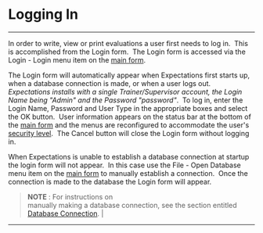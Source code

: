 # Logging In 
-----

In order to write, view or print evaluations a user first needs to log in.&nbsp; 
This is accomplished from the Login form.&nbsp; The Login form is accessed via the 
Login - Login menu item on the [main form](<7jjr.md>).

The Login form will automatically appear when Expectations first starts up, 
when a database connection is made, or when a user logs out.&nbsp; *Expectations installs with a single Trainer/Supervisor account, the Login Name being "Admin" and the Password "password"*.&nbsp; To log in, enter the Login 
Name, Password and User Type in the appropriate boxes and select the OK button.&nbsp; 
User information appears on the status bar at the bottom of the
[main form](<7jjr.md>) and the menus are reconfigured to 
accommodate the user's [security level](<7gj4.md>).&nbsp; 
The Cancel button will close the Login form without logging in.

When Expectations is unable to establish a database connection at startup the 
login form will not appear.&nbsp; In this case use the File - Open Database menu item 
on the [main form](<7jjr.md>) to manually establish a connection.&nbsp; 
Once the connection is made to the database the Login form will appear.

> **NOTE** : For instructions on <br>    manually making a database connection, see the section entitled<br>    [Database Connection](<7mnk.md>). |
-----